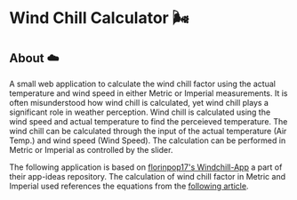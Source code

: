 # Wind Chill Calculator :wind_face:

## About  :cloud:
A small web application to calculate the wind chill factor using the actual temperature and wind speed in either Metric or Imperial measurements. It is often misunderstood how wind chill is calculated, yet wind chill plays a significant role in weather perception. Wind chill is calculated using the wind speed and actual temperature to find the perceieved temperature. The wind chill can be calculated through the input of the actual temperature (Air Temp.) and wind speed (Wind Speed). The calculation can be performed in Metric or Imperial as controlled by the slider. 

The following application is based on [florinpop17's Windchill-App](https://github.com/florinpop17/app-ideas/blob/master/Projects/1-Beginner/Windchill-App.md) a part of their app-ideas repository. The calculation of wind chill factor in Metric and Imperial used references the equations from the [following article](https://sciencing.com/calculate-wind-chill-factor-5981683.html). 
